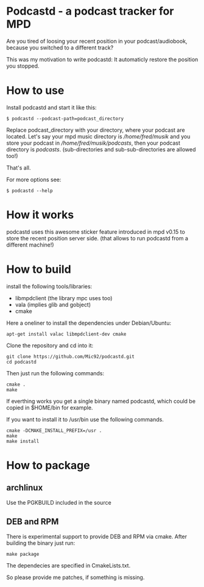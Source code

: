 Podcastd - a podcast tracker for MPD
====================================
Are you tired of loosing your recent position in your podcast/audiobook,
because you switched to a different track?

This was my motivation to write podcastd: It automaticly restore the position you stopped.

How to use
==========
Install podcastd and start it like this:

    $ podcastd --podcast-path=podcast_directory

Replace podcast\_directory with your directory, where your podcast are located.
Let's say your mpd music directory is */home/fred/musik* and you store your podcast in */home/fred/musik/podcasts*,
then your podcast directory is *podcasts*. (sub-directories and sub-sub-directories are allowed too!)

That's all.

For more options see:

    $ podcastd --help

How it works
==============
podcastd uses this awesome sticker feature introduced in mpd v0.15 to store the recent position server side.
(that allows to run podcastd from a different machine!)

How to build
============
install the following tools/libraries:

  - libmpdclient (the library mpc uses too)
  - vala (implies glib and gobject)
  - cmake

Here a oneliner to install the dependencies under Debian/Ubuntu:

    apt-get install valac libmpdclient-dev cmake

Clone the repository and cd into it:

    git clone https://github.com/Mic92/podcastd.git
    cd podcastd

Then just run the following commands:

    cmake .
    make

If everthing works you get a single binary named podcastd,
which could be copied in $HOME/bin for example.

If you want to install it to /usr/bin use the following commands.

    cmake -DCMAKE_INSTALL_PREFIX=/usr .
    make
    make install

How to package
==============

archlinux
---------
Use the PGKBUILD included in the source

DEB and RPM
------------
There is experimental support to provide DEB and RPM via cmake.
After building the binary just run:

    make package

The dependecies are specified in CmakeLists.txt.

So please provide me patches, if something is missing.
